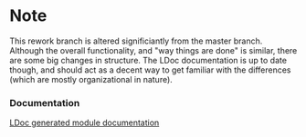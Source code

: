 # Note

This rework branch is altered significiantly from the master branch. Although the overall functionality, and "way things are done" is similar, there are some big changes in structure. The LDoc documentation is up to date though, and should act as a decent way to get familiar with the differences (which are mostly organizational in nature).

### Documentation

[LDoc generated module documentation](http://htmlpreview.github.io/?https://github.com/Jrayp/Moku/blob/rework/doc/index.html)

